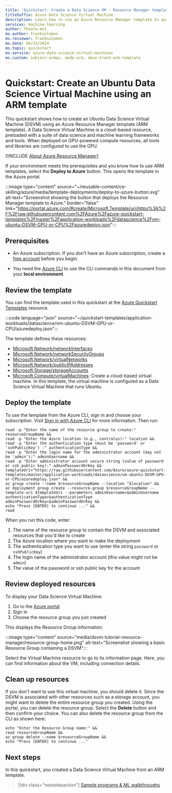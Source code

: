 ```yaml
---
title: 'Quickstart: Create a Data Science VM - Resource Manager template'
titleSuffix: Azure Data Science Virtual Machine
description: Learn how to use an Azure Resource Manager template to quickly deploy a Data Science Virtual Machine
services: machine-learning
author: fbsolo-ms1 
ms.author: franksolomon 
ms.reviewer: franksolomon
ms.date: 04/23/2024
ms.topic: quickstart
ms.service: azure-data-science-virtual-machines
ms.custom: subject-armqs, mode-arm, devx-track-arm-template
---
```


# Quickstart: Create an Ubuntu Data Science Virtual Machine using an ARM template

This quickstart shows how to create an Ubuntu Data Science Virtual Machine (DSVM) using an Azure Resource Manager template (ARM template). A Data Science Virtual Machine is a cloud-based resource, preloaded with a suite of data science and machine learning frameworks and tools. When deployed on GPU-powered compute resources, all tools and libraries are configured to use the GPU.

[!INCLUDE [About Azure Resource Manager](~/reusable-content/ce-skilling/azure/includes/resource-manager-quickstart-introduction.md)]

If your environment meets the prerequisites and you know how to use ARM templates, select the **Deploy to Azure** button. This opens the template in the Azure portal.

:::image type="content" source="~/reusable-content/ce-skilling/azure/media/template-deployments/deploy-to-azure-button.svg" alt-text="Screenshot showing the button that deploys the Resource Manager template to Azure." border="false" link="https://portal.azure.com/#create/Microsoft.Template/uri/https%3A%2F%2Fraw.githubusercontent.com%2FAzure%2Fazure-quickstart-templates%2Fmaster%2Fapplication-workloads%2Fdatascience%2Fvm-ubuntu-DSVM-GPU-or-CPU%2Fazuredeploy.json":::

## Prerequisites

* An Azure subscription. If you don't have an Azure subscription, create a [free account](https://azure.microsoft.com/free/services/machine-learning/) before you begin.

* You need the [Azure CLI](/cli/azure/install-azure-cli) to use the CLI commands in this document from your **local environment**.

## Review the template

You can find the template used in this quickstart at the [Azure Quickstart Templates](https://azure.microsoft.com/resources/templates/vm-ubuntu-DSVM-GPU-or-CPU/) resource.

:::code language="json" source="~/quickstart-templates/application-workloads/datascience/vm-ubuntu-DSVM-GPU-or-CPU/azuredeploy.json":::

The template defines these resources:

* [Microsoft.Network/networkInterfaces](/azure/templates/microsoft.network/networkinterfaces)
* [Microsoft.Network/networkSecurityGroups](/azure/templates/microsoft.network/networksecuritygroups)
* [Microsoft.Network/virtualNetworks](/azure/templates/microsoft.network/virtualnetworks)
* [Microsoft.Network/publicIPAddresses](/azure/templates/microsoft.network/publicipaddresses)
* [Microsoft.Storage/storageAccounts](/azure/templates/microsoft.storage/storageaccounts)
* [Microsoft.Compute/virtualMachines](/azure/templates/microsoft.compute/virtualmachines): Create a cloud-based virtual machine. In this template, the virtual machine is configured as a Data Science Virtual Machine that runs Ubuntu.

## Deploy the template

To use the template from the Azure CLI, sign in and choose your subscription. Visit [Sign in with Azure CLI](/cli/azure/authenticate-azure-cli) for more information. Then run:

```azurecli-interactive
read -p "Enter the name of the resource group to create:" resourceGroupName &&
read -p "Enter the Azure location (e.g., centralus):" location &&
read -p "Enter the authentication type (must be 'password' or 'sshPublicKey') :" authenticationType &&
read -p "Enter the login name for the administrator account (may not be 'admin'):" adminUsername &&
read -p "Enter administrator account secure string (value of password or ssh public key):" adminPasswordOrKey &&
templateUri="https://raw.githubusercontent.com/Azure/azure-quickstart-templates/master/application-workloads/datascience/vm-ubuntu-DSVM-GPU-or-CPU/azuredeploy.json" &&
az group create --name $resourceGroupName --location "$location" &&
az deployment group create --resource-group $resourceGroupName --template-uri $templateUri --parameters adminUsername=$adminUsername authenticationType=$authenticationType adminPasswordOrKey=$adminPasswordOrKey &&
echo "Press [ENTER] to continue ..." &&
read
```

When you run this code, enter:

1. The name of the resource group to contain the DSVM and associated resources that you'd like to create
1. The Azure location where you want to make the deployment
1. The authentication type you want to use (enter the string `password` or `sshPublicKey`)
1. The login name of the administrator account (this value might not be `admin`)
1. The value of the password or ssh public key for the account

## Review deployed resources

To display your Data Science Virtual Machine:

1. Go to the [Azure portal](https://portal.azure.com)
1. Sign in
1. Choose the resource group you just created

This displays the Resource Group information:

:::image type="content" source="media/dsvm-tutorial-resource-manager/resource-group-home.png" alt-text="Screenshot showing a basic Resource Group containing a DSVM":::

Select the Virtual Machine resource to go to its information page. Here, you can find information about the VM, including connection details.

## Clean up resources

If you don't want to use this virtual machine, you should delete it. Since the DSVM is associated with other resources such as a storage account, you might want to delete the entire resource group you created. Using the portal, you can delete the resource group. Select the **Delete** button and then confirm your choice. You can also delete the resource group from the CLI as shown here:

```azurecli-interactive
echo "Enter the Resource Group name:" &&
read resourceGroupName &&
az group delete --name $resourceGroupName &&
echo "Press [ENTER] to continue ..."
```

## Next steps

In this quickstart, you created a Data Science Virtual Machine from an ARM template.

> [!div class="nextstepaction"]
> [Sample programs & ML walkthroughs](dsvm-samples-and-walkthroughs.md)
